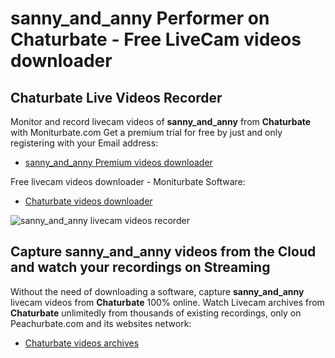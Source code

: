 # sanny_and_anny Performer on Chaturbate - Free LiveCam videos downloader

## Chaturbate Live Videos Recorder

Monitor and record livecam videos of **sanny_and_anny** from **Chaturbate** with Moniturbate.com
Get a premium trial for free by just and only registering with your Email address:
* [sanny_and_anny Premium videos downloader](https://moniturbate.com/request-demo-licence-key.html)

Free livecam videos downloader - Moniturbate Software:
* [Chaturbate videos downloader](https://moniturbate.com/moniturbate-download-software.html)

![sanny_and_anny livecam videos recorder](https://peachurnet.com/templates/moniturbate-software.png)


## Capture sanny_and_anny videos from the Cloud and watch your recordings on Streaming

Without the need of downloading a software, capture **sanny_and_anny** livecam videos from **Chaturbate** 100% online.
Watch Livecam archives from **Chaturbate** unlimitedly from thousands of existing recordings, only on Peachurbate.com and its websites network:
* [Chaturbate videos archives](https://peachurnet.com/)